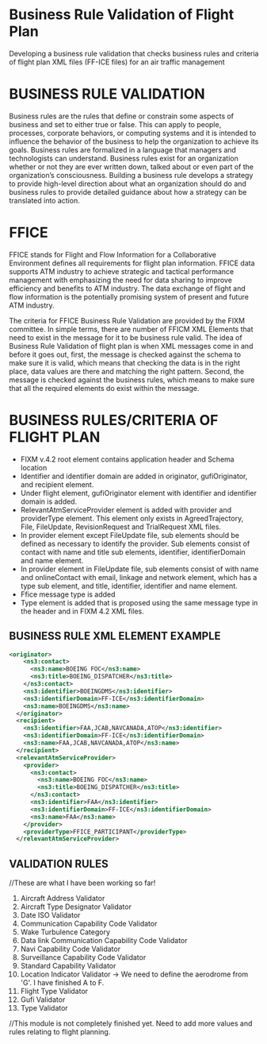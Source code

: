 # Business Rule Validation of Flight Plan
Developing a business rule validation that checks business rules and criteria of flight plan XML files (FF-ICE files) for an air traffic management 

# BUSINESS RULE VALIDATION
Business rules are the rules that define or constrain some aspects of business and set to either true or false. This can apply to people, processes, corporate behaviors, or computing systems and it is intended to influence the behavior of the business to help the organization to achieve its goals. Business rules are formalized in a language that managers and technologists can understand. Business rules exist for an organization whether or not they are ever written down, talked about or even part of the organization’s consciousness. Building a business rule develops a strategy to provide high-level direction about what an organization should do and business rules to provide detailed guidance about how a strategy can be translated into action.

# FFICE
FFICE stands for Flight and Flow Information for a Collaborative Environment defines all requirements for flight plan information. FFICE data supports ATM industry to achieve strategic and tactical performance management with emphasizing the need for data sharing to improve efficiency and benefits to ATM industry. The data exchange of flight and flow information is the potentially promising system of present and future ATM industry.

The criteria for FFICE Business Rule Validation are provided by the FIXM committee. In simple terms, there are number of FFICM XML Elements that need to exist in the message for it to be business rule valid. The idea of Business Rule Validation of flight plan is when XML messages come in and before it goes out, first, the message is checked against the schema to make sure it is valid, which means that checking the data is in the right place, data values are there and matching the right pattern. Second, the message is checked against the business rules, which means to make sure that all the required elements do exist within the message.

# BUSINESS RULES/CRITERIA OF FLIGHT PLAN

* FIXM v.4.2 root element contains application header and Schema location
* Identifier and identifier domain are added in originator, gufiOriginator, and recipient element.
* Under flight element, gufiOriginator element with identifier and identifier domain is added.
* RelevantAtmServiceProvider element is added with provider and providerType element. This element only exists in AgreedTrajectory, File, FileUpdate,   RevisionRequest and TrialRequest XML files.
* In provider element except FileUpdate file, sub elements should be defined as necessary to identify the provider. Sub elements consist of contact with name and title sub elements, identifier, identifierDomain and name element.
* In provider element in FileUpdate file, sub elements consist of with name and onlineContact with email, linkage and network element, which has a type sub element, and title, identifier, identifier and name element.
* Ffice message type is added
* Type element is added that is proposed using the same message type in the header and in FIXM 4.2 XML files.

## BUSINESS RULE XML ELEMENT EXAMPLE
``` xml
<originator>
    <ns3:contact>
      <ns3:name>BOEING FOC</ns3:name>
      <ns3:title>BOEING_DISPATCHER</ns3:title>
    </ns3:contact>
    <ns3:identifier>BOEINGDMS</ns3:identifier>
    <ns3:identifierDomain>FF-ICE</ns3:identifierDomain>
    <ns3:name>BOEINGDMS</ns3:name>
  </originator>
  <recipient>
    <ns3:identifier>FAA,JCAB,NAVCANADA,ATOP</ns3:identifier>
    <ns3:identifierDomain>FF-ICE</ns3:identifierDomain>
    <ns3:name>FAA,JCAB,NAVCANADA,ATOP</ns3:name>
  </recipient>
  <relevantAtmServiceProvider>
    <provider>
      <ns3:contact>
        <ns3:name>BOEING FOC</ns3:name>
        <ns3:title>BOEING_DISPATCHER</ns3:title>
      </ns3:contact>
      <ns3:identifier>FAA</ns3:identifier>
      <ns3:identifierDomain>FF-ICE</ns3:identifierDomain>
      <ns3:name>FAA</ns3:name>
    </provider>
    <providerType>FFICE_PARTICIPANT</providerType>
  </relevantAtmServiceProvider>
```

## VALIDATION RULES
//These are what I have been working so far!

1. Aircraft Address Validator
2. Aircraft Type Designator Validator
3. Date ISO Validator
4. Communication Capability Code Validator
5. Wake Turbulence Category
6. Data link Communication Capability Code Validator
7. Navi Capability Code Validator
8. Surveillance Capability Code Validator
9. Standard Capability Validator
10. Location Indicator Validator -> We need to define the aerodrome from 'G'. I have finished A to F.
11. Flight Type Validator
12. Gufi Validator
13. Type Validator



//This module is not completely finished yet. Need to add more values and rules relating to flight planning.
